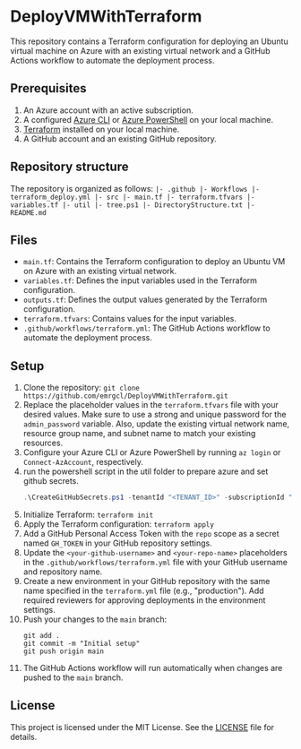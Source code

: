 # DeployVMWithTerraform

This repository contains a Terraform configuration for deploying an Ubuntu virtual machine on Azure with an existing virtual network and a GitHub Actions workflow to automate the deployment process.

## Prerequisites

1. An Azure account with an active subscription.
2. A configured [Azure CLI](https://docs.microsoft.com/en-us/cli/azure/install-azure-cli) or [Azure PowerShell](https://docs.microsoft.com/en-us/powershell/azure/install-az-ps) on your local machine.
3. [Terraform](https://www.terraform.io/downloads.html) installed on your local machine.
4. A GitHub account and an existing GitHub repository.

## Repository structure

The repository is organized as follows:
`|- .github
|- Workflows
    |- terraform_deploy.yml
|- src
    |- main.tf
    |- terraform.tfvars
    |- variables.tf
|- util
    |- tree.ps1
    |- DirectoryStructure.txt
|- README.md`

## Files

- `main.tf`: Contains the Terraform configuration to deploy an Ubuntu VM on Azure with an existing virtual network.
- `variables.tf`: Defines the input variables used in the Terraform configuration.
- `outputs.tf`: Defines the output values generated by the Terraform configuration.
- `terraform.tfvars`: Contains values for the input variables.
- `.github/workflows/terraform.yml`: The GitHub Actions workflow to automate the deployment process.

## Setup

1. Clone the repository: `git clone https://github.com/emrgcl/DeployVMWithTerraform.git`
1. Replace the placeholder values in the `terraform.tfvars` file with your desired values. Make sure to use a strong and unique password for the `admin_password` variable. Also, update the existing virtual network name, resource group name, and subnet name to match your existing resources.
1. Configure your Azure CLI or Azure PowerShell by running `az login` or `Connect-AzAccount`, respectively.
1. run the powershell script in the util folder to prepare azure and set github secrets.
   ```PowerShell
   .\CreateGitHubSecrets.ps1 -tenantId "<TENANT_ID>" -subscriptionId "<SUBSCRIPTION_ID>" -githubToken "<GITHUB_TOKEN>" -githubOwner "<GITHUB_OWNER>" -githubRepo "<GITHUB_REPO>"
   ```
1. Initialize Terraform: `terraform init`
1. Apply the Terraform configuration: `terraform apply`
1. Add a GitHub Personal Access Token with the `repo` scope as a secret named `GH_TOKEN` in your GitHub repository settings.
1. Update the `<your-github-username>` and `<your-repo-name>` placeholders in the `.github/workflows/terraform.yml` file with your GitHub username and repository name.
1. Create a new environment in your GitHub repository with the same name specified in the `terraform.yml` file (e.g., "production"). Add required reviewers for approving deployments in the environment settings.
1. Push your changes to the `main` branch:
   ```
   git add .
   git commit -m "Initial setup"
   git push origin main
   ```
1. The GitHub Actions workflow will run automatically when changes are pushed to the `main` branch.

## License

This project is licensed under the MIT License. See the [LICENSE](LICENSE) file for details.
